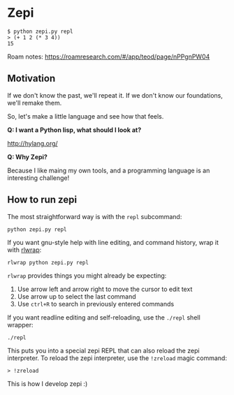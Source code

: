 # Zepi

    $ python zepi.py repl
    > (+ 1 2 (* 3 4))
    15

Roam notes: https://roamresearch.com/#/app/teod/page/nPPgnPW04

## Motivation

If we don't know the past, we'll repeat it. If we don't know our foundations, we'll remake them.

So, let's make a little language and see how that feels.

**Q: I want a Python lisp, what should I look at?**

http://hylang.org/

**Q: Why Zepi?**

Because I like maing my own tools, and a programming language is an interesting challenge!

## How to run zepi

The most straightforward way is with the `repl` subcommand:

    python zepi.py repl

If you want gnu-style help with line editing, and command history, wrap it with
[rlwrap]:

[rlwrap]: https://github.com/hanslub42/rlwrap

    rlwrap python zepi.py repl

`rlwrap` provides things you might already be expecting:

1. Use arrow left and arrow right to move the cursor to edit text
2. Use arrow up to select the last command
3. Use `ctrl+R` to search in previously entered commands

If you want readline editing and self-reloading, use the `./repl` shell wrapper:

    ./repl

This puts you into a special zepi REPL that can also reload the zepi interpreter.
To reload the zepi interpreter, use the `!zreload` magic command:

    > !zreload

This is how I develop zepi :)
